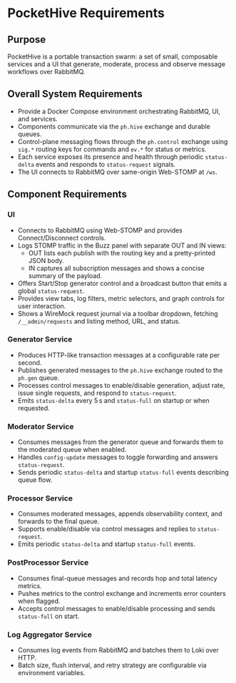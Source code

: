 # PocketHive Requirements

## Purpose
PocketHive is a portable transaction swarm: a set of small, composable services and a UI that generate, moderate, process and observe message workflows over RabbitMQ.

## Overall System Requirements
- Provide a Docker Compose environment orchestrating RabbitMQ, UI, and services.
- Components communicate via the `ph.hive` exchange and durable queues.
- Control-plane messaging flows through the `ph.control` exchange using `sig.*` routing keys for commands and `ev.*` for status or metrics.
- Each service exposes its presence and health through periodic `status-delta` events and responds to `status-request` signals.
- The UI connects to RabbitMQ over same-origin Web-STOMP at `/ws`.

## Component Requirements

### UI
- Connects to RabbitMQ using Web-STOMP and provides Connect/Disconnect controls.
- Logs STOMP traffic in the Buzz panel with separate OUT and IN views:
  - OUT lists each publish with the routing key and a pretty-printed JSON body.
  - IN captures all subscription messages and shows a concise summary of the payload.
- Offers Start/Stop generator control and a broadcast button that emits a global `status-request`.
- Provides view tabs, log filters, metric selectors, and graph controls for user interaction.
- Shows a WireMock request journal via a toolbar dropdown, fetching `/__admin/requests` and listing method, URL, and status.

### Generator Service
- Produces HTTP-like transaction messages at a configurable rate per second.
- Publishes generated messages to the `ph.hive` exchange routed to the `ph.gen` queue.
- Processes control messages to enable/disable generation, adjust rate, issue single requests, and respond to `status-request`.
- Emits `status-delta` every 5 s and `status-full` on startup or when requested.

### Moderator Service
- Consumes messages from the generator queue and forwards them to the moderated queue when enabled.
- Handles `config-update` messages to toggle forwarding and answers `status-request`.
- Sends periodic `status-delta` and startup `status-full` events describing queue flow.

### Processor Service
- Consumes moderated messages, appends observability context, and forwards to the final queue.
- Supports enable/disable via control messages and replies to `status-request`.
- Emits periodic `status-delta` and startup `status-full` events.

### PostProcessor Service
- Consumes final-queue messages and records hop and total latency metrics.
- Pushes metrics to the control exchange and increments error counters when flagged.
- Accepts control messages to enable/disable processing and sends `status-full` on start.

### Log Aggregator Service
- Consumes log events from RabbitMQ and batches them to Loki over HTTP.
- Batch size, flush interval, and retry strategy are configurable via environment variables.
